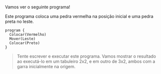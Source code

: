 Vamos ver o seguinte programa!

Este programa coloca uma pedra vermelha na posição inicial e uma pedra preta no leste.

```gobstones
program {
  Colocar(Vermelho)
  Mover(Leste)
  Colocar(Preto)
}
```

> Tente escrever e executar este programa. Vamos mostrar o resultado ao executá-lo em um tabuleiro 2x2, e em outro de 3x2, ambos com a garra inicialmente na origem.
